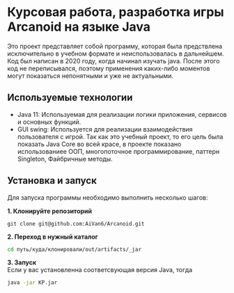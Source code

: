 
# Курсовая работа, разработка игры Arcanoid на языке Java
Это проект представляет собой программу, которая была предствлена исключительно в учебном формате и неиспользовалась в дальнейшем. Код был написан в 2020 году, когда начинал изучать java.
После этого код не переписывался, поэтому применения каких-либо моментов могут показаться непонятными и уже не актуальными.


## Используемые технологии
* Java 11: Используемая для реализации логики приложения, сервисов и основных функций.
* GUI swing: Используется для реализации взаимодействия пользователя с игрой.
  Так как это учебный проект, то его цель была показать Java Core во всей красе, в проекте показано использованиее ООП, многопоточное программирование, паттерн Singleton, Файбричные методы.

## Установка и запуск

Для запуска программы необходимо выполнить несколько шагов:

**1. Клонируйте репозиторий**

```git
git clone git@github.com:AiVan6/Arcanoid.git
```
**2. Переход в нужный каталог**
```bash
cd путь/куда/клонировали/out/artifacts/_jar
```

**3. Запуск**<br>
Если у вас установленна соответсвующая версия Java, тогда
```bash
java -jar КР.jar
```